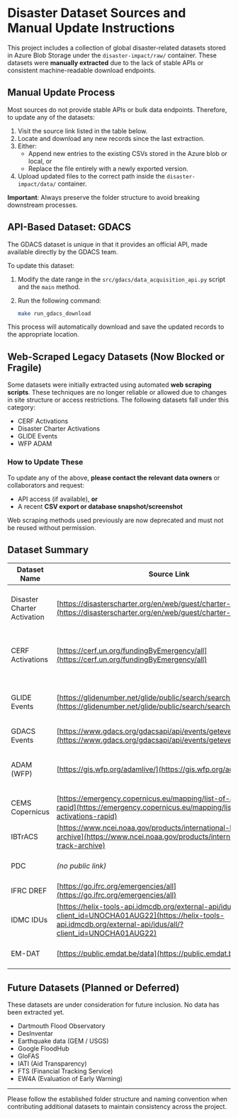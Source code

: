 # Disaster Dataset Sources and Manual Update Instructions

This project includes a collection of global disaster-related datasets stored in
Azure Blob Storage under the `disaster-impact/raw/` container. These datasets
were **manually extracted** due to the lack of stable APIs or consistent
machine-readable download endpoints.

## Manual Update Process

Most sources do not provide stable APIs or bulk data endpoints. Therefore, to
update any of the datasets:

1. Visit the source link listed in the table below.
2. Locate and download any new records since the last extraction.
3. Either:
   - Append new entries to the existing CSVs stored in the Azure blob or local, or
   - Replace the file entirely with a newly exported version.
4. Upload updated files to the correct path inside the
   `disaster-impact/data/` container.

**Important**: Always preserve the folder structure to avoid breaking downstream
processes.

## API-Based Dataset: GDACS

The GDACS dataset is unique in that it provides an official API, made available directly by the GDACS team.

To update this dataset:

1. Modify the date range in the `src/gdacs/data_acquisition_api.py` script and the `main` method.
2. Run the following command:

    ```sh
    make run_gdacs_download
    ```

This process will automatically download and save the updated records to the appropriate location.

## Web-Scraped Legacy Datasets (Now Blocked or Fragile)

Some datasets were initially extracted using automated **web scraping scripts**.
These techniques are no longer reliable or allowed due to changes in site
structure or access restrictions. The following datasets fall under this
category:

- CERF Activations
- Disaster Charter Activations
- GLIDE Events
- WFP ADAM

### How to Update These

To update any of the above, **please contact the relevant data owners** or
collaborators and request:

- API access (if available), **or**
- A recent **CSV export or database snapshot/screenshot**

Web scraping methods used previously are now deprecated and must not be reused
without permission.

## Dataset Summary

| Dataset Name                 | Source Link                                                                 | Status      | Historical Coverage | Blob Path                              | Notes                                                          |
|-----------------------------|------------------------------------------------------------------------------|-------------|----------------------|-----------------------------------------|----------------------------------------------------------------|
| Disaster Charter Activation | [https://disasterscharter.org/en/web/guest/charter-activations](https://disasterscharter.org/en/web/guest/charter-activations) | Done        | Since 2000           | `disaster-impact/raw/disaster-charter/` | Originally scraped; manual update required                     |
| CERF Activations            | [https://cerf.un.org/fundingByEmergency/all](https://cerf.un.org/fundingByEmergency/all) | Done        | Since 2006           | `disaster-impact/raw/cerf/`             | Scraping deprecated; request manual export                     |
| GLIDE Events                | [https://glidenumber.net/glide/public/search/search.jsp](https://glidenumber.net/glide/public/search/search.jsp) | Done        | Since 1930           | `disaster-impact/raw/glide/glide_events.csv` | Manual web form scrape; unstable for automation                |
| GDACS Events                | [https://www.gdacs.org/gdacsapi/api/events/geteventlist/SEARCH](https://www.gdacs.org/gdacsapi/api/events/geteventlist/SEARCH) | Done        | Since 2000           | `disaster-impact/raw/gdacs/`            | API limited                                                    |
| ADAM (WFP)                  | [https://gis.wfp.org/adamlive/](https://gis.wfp.org/adamlive/)              | Blocked     | Since 2024           | `disaster-impact/raw/wfp_adam/`         | Scraping blocked; ask WFP for data access                      |
| CEMS Copernicus             | [https://emergency.copernicus.eu/mapping/list-of-activations-rapid](https://emergency.copernicus.eu/mapping/list-of-activations-rapid) | In Progress | Since 2012           | *(pending)*                             | Has API; integration underway                                  |
| IBTrACS                     | [https://www.ncei.noaa.gov/products/international-best-track-archive](https://www.ncei.noaa.gov/products/international-best-track-archive) | Done        | Since 1842           | `disaster-impact/raw/ibtracs/IBTrACS.ALL.v04r00.nc` | Stable NetCDF source                                           |
| PDC                         | *(no public link)*                                                           | Blocked     | *(unknown)*          | *(pending)*                             | Requires account setup                                         |
| IFRC DREF                   | [https://go.ifrc.org/emergencies/all](https://go.ifrc.org/emergencies/all) | Done        | Since 2018           | `disaster-impact/raw/ifrc_dref/`        | Public CSV download                                            |
| IDMC IDUs                   | [https://helix-tools-api.idmcdb.org/external-api/idus/all/?client_id=UNOCHA01AUG22](https://helix-tools-api.idmcdb.org/external-api/idus/all/?client_id=UNOCHA01AUG22) | Done        | Since 2016           | `disaster-impact/raw/idmc_idu/`         | Stable tokenized API                                           |
| EM-DAT                      | [https://public.emdat.be/data](https://public.emdat.be/data)                | Done        | Since 2000           | `disaster-impact/raw/emdat/`            | Download from public access site                               |

## Future Datasets (Planned or Deferred)

These datasets are under consideration for future inclusion. No data has been
extracted yet.

- Dartmouth Flood Observatory
- DesInventar
- Earthquake data (GEM / USGS)
- Google FloodHub
- GloFAS
- IATI (Aid Transparency)
- FTS (Financial Tracking Service)
- EW4A (Evaluation of Early Warning)

---

Please follow the established folder structure and naming convention when
contributing additional datasets to maintain consistency across the project.
